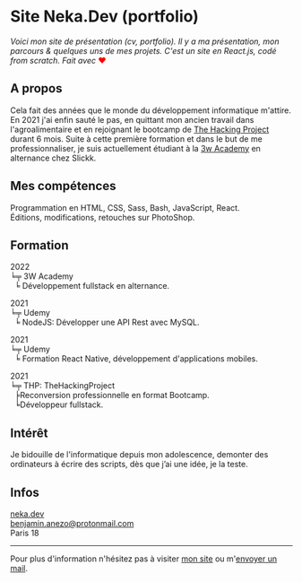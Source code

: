 # Site Neka.Dev (portfolio)

*Voici mon site de présentation (cv, portfolio). Il y a ma présentation, mon parcours & quelques uns de mes projets. C'est un site en React.js, codé from scratch.
Fait avec* <span style="color:red;">❤</span>

## A propos

Cela fait des années que le monde du développement informatique m'attire. En 2021 j'ai enfin sauté le pas, en quittant mon ancien travail dans l'agroalimentaire et en rejoignant le bootcamp de [The Hacking Project](https://www.thehackingproject.org/) durant 6 mois. Suite à cette première formation et dans le but de me professionnaliser, je suis actuellement étudiant à la [3w Academy](https://3wa.fr/) en alternance chez Slickk.

## Mes compétences

Programmation en HTML, CSS, Sass, Bash, JavaScript, React.  
Éditions, modifications, retouches sur PhotoShop.

## Formation

2022  
╘╤ 3W Academy  
      ╘ Développement fullstack en alternance.  

2021  
╘╤ Udemy  
      ╘ NodeJS: Développer une API Rest avec MySQL.  

2021  
╘╤ Udemy  
      ╘ Formation React Native, développement d'applications mobiles.  

2021  
╘╤ THP: TheHackingProject  
      ╞Reconversion professionnelle en format Bootcamp.  
      ╘Développeur fullstack.  

## Intérêt
Je bidouille de l'informatique depuis mon adolescence, demonter des ordinateurs à écrire des scripts, dès que j’ai une idée, je la teste.

## Infos
[neka.dev](https://neka.dev/)  
benjamin.anezo@protonmail.com  
Paris 18  
___
Pour plus d'information n'hésitez pas à visiter [mon site](https://neka.dev/) ou m'[envoyer un mail](mailto:benjamin.anezo@protonmail.com).
